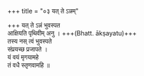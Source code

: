 +++
title = "०३ यत् ते ऽन्नम्"

+++
यत् ते ऽन्नं भुवस्पत  
आक्षियति पृथिवीम् अनु । +++(Bhatt. ākṣayatu)+++  
तस्य नस् त्वं भुवस्पते  
संप्रयच्छ प्रजापते ।  
यं वयं मृगयामहे  
तं वधै स्तृणवामहि ॥